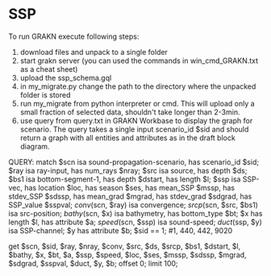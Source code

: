 # SSP
To run GRAKN execute following steps:
1. download files and unpack to a single folder
2. start grakn server (you can used the commands in win_cmd_GRAKN.txt as a cheat sheet)
3. upload the ssp_schema.gql
4. in my_migrate.py change the path to the directory where the unpacked folder is stored 
5. run my_migrate from python interpreter or cmd. This will upload only a small fraction of selected data, shouldn't take longer than 2-3min.
6. use query from query.txt in GRAKN Workbase to display the graph for scenario. The query takes a single input scenario_id $sid and should return a graph with all entities and attributes as in the draft block diagram.


QUERY:
match
$scn isa sound-propagation-scenario, has scenario_id $sid;
$ray isa ray-input, has num_rays $nray; 
$src isa source, has depth $ds; 
$bs1 isa bottom-segment-1, has depth $dstart, has length $l;
$ssp isa SSP-vec, has location $loc, has season $ses, has mean_SSP $mssp, has stdev_SSP $sdssp, has mean_grad $mgrad, has stdev_grad $sdgrad, has SSP_value $sspval;
$conv($scn, $ray) isa convergence;
$srcp($scn, $src, $bs1) isa src-position;
$bathy($scn, $x) isa bathymetry, has bottom_type $bt;
$x has length $l, has attribute $a;
$speed($scn, $ssp) isa sound-speed;
$duct($ssp, $y) isa SSP-channel;
$y has attribute $b;
$sid == 1; #1, 440, 442, 9020

get 
$scn, $sid, $ray, $nray, $conv,
$src, $ds, $srcp, $bs1, $dstart, $l,
$bathy, $x, $bt, $a,
$ssp, $speed, $loc, $ses, $mssp, $sdssp, $mgrad, $sdgrad, $sspval,
$duct, $y, $b;
offset 0; limit 100;
